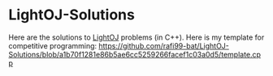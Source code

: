 # LightOJ-Solutions
Here are the solutions to [LightOJ](https://lightoj.com/home) problems (in C++).
Here is my template for competitive programming:
https://github.com/rafi99-bat/LightOJ-Solutions/blob/a1b70f1281e86b5ae6cc5259266facef1c03a0d5/template.cpp
